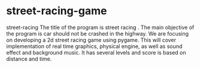 # street-racing-game
street-racing
The title of the program is street racing . The main objective of the program is car should not be crashed in the highway. We are focusing on developing a 2d street racing game using pygame. This will cover implementation of real time graphics, physical engine, as well as sound effect and background music. It has several levels and score is based on distance and time.
